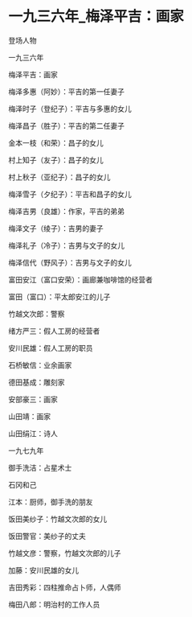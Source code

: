 # 一九三六年_梅泽平吉：画家

登场人物

一九三六年

梅泽平吉：画家

梅泽多惠（阿妙）：平吉的第一任妻子

梅泽时子（登纪子）：平吉与多惠的女儿

梅泽昌子（胜子）：平吉的第二任妻子

金本一枝（和荣）：昌子的女儿

村上知子（友子）：昌子的女儿

村上秋子（亚纪子）：昌子的女儿

梅泽雪子（夕纪子）：平吉和昌子的女儿

梅泽吉男（良雄）：作家，平吉的弟弟

梅泽文子（绫子）：吉男的妻子

梅泽礼子（冷子）：吉男与文子的女儿

梅泽信代（野风子）：吉男与文子的女儿

富田安江（富口安荣）：画廊兼咖啡馆的经营者

富田（富口）：平太郎安江的儿子

竹越文次郎：警察

绪方严三：假人工房的经营者

安川民雄：假人工房的职员

石桥敏信：业余画家

德田基成：雕刻家

安部豪三：画家

山田靖：画家

山田绢江：诗人

一九七九年

御手洗洁：占星术士

石冈和己

江本：厨师，御手洗的朋友

饭田美纱子：竹越文次郎的女儿

饭田警官：美纱子的丈夫

竹越文彦：警察，竹越文次郎的儿子

加藤：安川民雄的女儿

吉田秀彩：四柱推命占卜师，人偶师

梅田八郎：明治村的工作人员